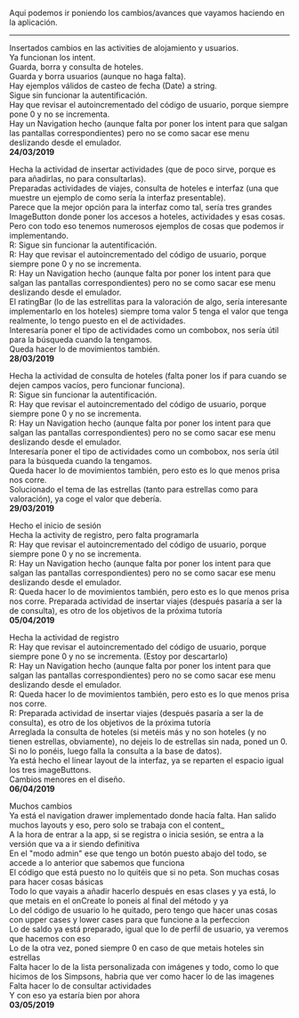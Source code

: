 Aqui podemos ir poniendo los cambios/avances que vayamos haciendo en la aplicación.

---------------------------------------------

Insertados cambios en las activities de alojamiento y usuarios.  
Ya funcionan los intent.  
Guarda, borra y consulta de hoteles.  
Guarda y borra usuarios (aunque no haga falta).  
Hay ejemplos válidos de casteo de fecha (Date) a string.  
Sigue sin funcionar la autentificación.  
Hay que revisar el autoincrementado del código de usuario, porque siempre pone 0 y no se incrementa.  
Hay un Navigation hecho (aunque falta por poner los intent para que salgan las pantallas correspondientes) pero no se como sacar ese menu deslizando desde el emulador.  
**24/03/2019**  

Hecha la actividad de insertar actividades (que de poco sirve, porque es para añadirlas, no para consultarlas).  
Preparadas actividades de viajes, consulta de hoteles e interfaz (una que muestre un ejemplo de como sería la interfaz presentable).  
Parece que la mejor opción para la interfaz como tal, sería tres grandes ImageButton donde poner los accesos a hoteles, actividades y esas cosas.  
Pero con todo eso tenemos numerosos ejemplos de cosas que podemos ir implementando.  
R: Sigue sin funcionar la autentificación.  
R: Hay que revisar el autoincrementado del código de usuario, porque siempre pone 0 y no se incrementa.  
R: Hay un Navigation hecho (aunque falta por poner los intent para que salgan las pantallas correspondientes) pero no se como sacar ese menu deslizando desde el emulador.  
El ratingBar (lo de las estrellitas para la valoración de algo, sería interesante implementarlo en los hoteles) siempre toma valor 5 tenga el valor que tenga realmente, lo tengo puesto en el de actividades.  
Interesaría poner el tipo de actividades como un combobox, nos sería útil para la búsqueda cuando la tengamos.  
Queda hacer lo de movimientos también.  
**28/03/2019**  
  
Hecha la actividad de consulta de hoteles (falta poner los if para cuando se dejen campos vacíos, pero funcionar funciona).  
R: Sigue sin funcionar la autentificación.  
R: Hay que revisar el autoincrementado del código de usuario, porque siempre pone 0 y no se incrementa.  
R: Hay un Navigation hecho (aunque falta por poner los intent para que salgan las pantallas correspondientes) pero no se como sacar ese menu deslizando desde el emulador.  
Interesaría poner el tipo de actividades como un combobox, nos sería útil para la búsqueda cuando la tengamos.  
Queda hacer lo de movimientos también, pero esto es lo que menos prisa nos corre.   
Solucionado el tema de las estrellas (tanto para estrellas como para valoración), ya coge el valor que debería.  
**29/03/2019**  
  
Hecho el inicio de sesión  
Hecha la activity de registro, pero falta programarla  
R: Hay que revisar el autoincrementado del código de usuario, porque siempre pone 0 y no se incrementa.  
R: Hay un Navigation hecho (aunque falta por poner los intent para que salgan las pantallas correspondientes) pero no se como sacar ese menu deslizando desde el emulador.  
R: Queda hacer lo de movimientos también, pero esto es lo que menos prisa nos corre. 
Preparada actividad de insertar viajes (después pasaría a ser la de consulta), es otro de los objetivos de la próxima tutoría  
**05/04/2019**  
  
Hecha la actividad de registro  
R: Hay que revisar el autoincrementado del código de usuario, porque siempre pone 0 y no se incrementa. (Estoy por descartarlo)  
R: Hay un Navigation hecho (aunque falta por poner los intent para que salgan las pantallas correspondientes) pero no se como sacar ese menu deslizando desde el emulador.  
R: Queda hacer lo de movimientos también, pero esto es lo que menos prisa nos corre.  
R: Preparada actividad de insertar viajes (después pasaría a ser la de consulta), es otro de los objetivos de la próxima tutoría  
Arreglada la consulta de hoteles (si metéis más y no son hoteles (y no tienen estrellas, obviamente), no dejeis lo de estrellas sin nada, poned un 0. Si no lo ponéis, luego falla la consulta a la base de datos).  
Ya está hecho el linear layout de la interfaz, ya se reparten el espacio igual los tres imageButtons.  
Cambios menores en el diseño.  
**06/04/2019**    
  
Muchos cambios  
Ya está el navigation drawer implementado donde hacía falta. Han salido muchos layouts y eso, pero solo se trabaja con el content_  
A la hora de entrar a la app, si se registra o inicia sesión, se entra a la versión que va a ir siendo definitiva  
En el "modo admin" ese que tengo un botón puesto abajo del todo, se accede a lo anterior que sabemos que funciona  
El código que está puesto no lo quitéis que si no peta. Son muchas cosas para hacer cosas básicas  
Todo lo que vayais a añadir hacerlo después en esas clases y ya está, lo que metais en el onCreate lo poneis al final del método y ya  
Lo del código de usuario lo he quitado, pero tengo que hacer unas cosas con upper cases y lower cases para que funcione a la perfeccion  
Lo de saldo ya está preparado, igual que lo de perfil de usuario, ya veremos que hacemos con eso  
Lo de la otra vez, poned siempre 0 en caso de que metais hoteles sin estrellas  
Falta hacer lo de la lista personalizada con imágenes y todo, como lo que hicimos de los Simpsons, habria que ver como hacer lo de las imagenes  
Falta hacer lo de consultar actividades  
Y con eso ya estaría bien por ahora  
**03/05/2019** 
